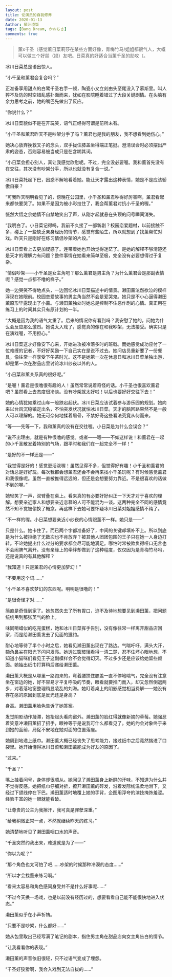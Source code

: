 ```yaml
---
layout: post
title: 论演员的自我修养
date: 2020-01-13
Author: 茄汁浇饭 
tags: [Bang Dream, かおちさ]
comments: true
---
```


> 薰x千圣（感觉薰日菜莉莎在某些方面好像，青梅竹马/姐姐都很气人，大概可以做三个好朋（损）友吧。日菜真的好适合当薰千圣的助攻（。

冰川日菜总是语出惊人。

“小千圣和薰君会复合吗？”

正准备享用甜点的白鹭千圣右手一顿，陶瓷小叉立刻由头至尾没入了慕斯里。叫人猝不及防的时空错乱感扑面而来，犹如在影院睡着错过了大段关键剧情。在头脑有余力思考之前，她的嘴巴先做出了反应。

“你说什么？”

冰川日菜貌似不是在开玩笑，语气正经得可谓是前所未有。

“小千圣和薰君昨天不是吵架分手了吗？薰君也是我的朋友，我不想看到她伤心。”

她决心放弃挽救叉子的念头，双手拢住膝盖坐得端正笔挺。澄清误会时必须摆出严肃的姿态，否则容易被当成只是在含糊其词。

“小日菜会担心别人，真让我感觉欣慰呢。不过，完全没必要喔。我和薰首先没有在交往，其次没有吵架分手，所以也就没有复合一说。”

冰川日菜托起下巴，困惑不解地看着她。能让天才露出这种表情，她是不是应该骄傲自豪？

“可我昨天明明看见了的，傍晚在公园里，小千圣和薰君吵得好厉害啊，薰君看起来都快要哭了。如果不是因为被小彩拉住了，我会帮薰君对抗小千圣的喔。”

恍然大悟之余她情不自禁地笑出了声，从刚才起就悬在头顶的问号瞬间消失。

“我明白了。小日菜记得吗，我前不久接了一部新剧？校园恋爱题材，以前接触不多，碰上了一些缺乏亲身经历的情节，感觉有些陌生，所以就想到了找薰帮忙对戏。昨天只是刚好在练习情侣吵架的片段。”

冰川日菜看上去更加疑惑了。连带着她也开始觉得迷茫了。是她的解释不够清楚还是天才的理解力有问题？整件事情在她看来简单至极，完全没有必要想得过于复杂。

“情侣吵架——小千圣是女主角吧？那么薰君是男主角？为什么薰君会是那副表情呢？感觉一点都不噜的样子。”

她一边哭笑不得地点头，一边回忆冰川日菜描述中的情景。濑田薰泫然欲泣的模样浮现在她眼前。校园恋爱故事的男主角当然不会是爱哭鬼。她只是不小心逼得濑田薰原形毕露现出了小薰。与濑田薰独处时她总是控制不住恶作剧的心情。真正用在练习上的时间其实只有原计划的一半。

“大概是因为我的语气太重了。后来的情况你有看到吗？我安慰了她的，问她为什么会反应那么激烈。她说太入戏了，感觉真的像在和我吵架，无法接受。确实只是在演戏喔，不用担心。”

冰川日菜这才好像安下心来，开始进攻被冷落多时的班戟。而她感觉成功应付了一位难缠的记者，不好好奖励一下自己实在是说不过去。她问店员重新要了一份餐具，像往常一样享受下午茶时光。这不是她第一次在休息日和冰川日菜单独出游，却是第一次在甜品店里讨论冰川纱夜以外的人。

“小日菜和薰关系真的很好呢。”

“是喔！薰君是很噜很有趣的人！虽然常常说着奇怪的话。小千圣也很喜欢薰君吧？虽然看上去态度很冷淡。没有吵架就太好啦！以后也要好好交往下去！”

她的心情犹如乘过山车一般跌宕起伏。冰川日菜应该试着参与游乐园的规划。她向来以台风沉稳镇定出名，不怕突发状况就怕冰川日菜。天才的脑回路果然不是一般人可以理解的。她无可奈何地揉着眉骨，不禁好奇这些看法究竟从何而来。

“等——先等一下，我和薰真的没有在交往喔。小日菜是为什么会误会？”

“说不出理由，就是有种很噜的感觉。或者——嗯——不如这样说！和薰君在一起的小千圣散发着特别的气场，跟平时和我们在一起完全不一样！”

“是好的不一样还是——”

“我觉得是好的！感觉更活泼喔！虽然见得不多，但觉得好有趣！小千圣和薰君的对话总是好好玩。每次我都会想薰君还会不会再来找小千圣玩呢？有时候感觉薰君和我很像呢。虽然一直被推得远远的，但还是会想要努力靠近。不是很喜欢的话做不到的喔。”

她轻笑了一声，双臂叠在桌上。看来真的有必要好好纠正一下天才对于喜欢的理解。想要亲近家人和想要亲近恋慕的人可不能混为一谈。这两种完全不同的感情竟然不知不觉被偷换了概念。再这样下去她可要怀疑冰川日菜对姐姐感情不纯了。

“不一样的喔。小日菜想要亲近小纱夜的心情跟薰不一样。她只是——”

只是什么。她卡住了。而已两个字都准备好了，中间的关键却填补不上。所以到底是为什么被拒绝了无数次也不肯放弃？被其他人团团包围的王子只在她一人身边打转。不论她提出什么过分的要求都会尽可能地满足。哪怕时常被欺负得哑口无言也不会闹脾气离开。没有亲缘上的牵绊却做到了这种程度，仅仅因为是青梅竹马吗，还是说真的有其他解释？

“我知道！只是薰君的心情更加梦幻！”

“不要用这个词……”

“小千圣不喜欢梦幻的东西呢。明明是很噜的！”

“是很奇怪才对……”

简直是奇怪到家了。她忽然失去了所有胃口，迫不及待地想要见到濑田薰，把问题统统甩到那张英气的脸上。

味同嚼蜡似的吃完蛋糕，她和冰川日菜挥手告别，没有像往常一样离开甜品店回家，而是给濑田薰发去了见面的邀约。

耐心地等待了半个小时之后，她看见濑田薰出现在了路边。气喘吁吁，满头大汗，额角鼻尖在阳光下闪闪发亮。她透过窗玻璃看得一清二楚，忍不住坏心眼地想，不知道小猫咪们看见王子这副模样会不会觉得幻灭。不过多少还是应该给她留些颜面。她抽出纸巾打算稍后递给濑田薰。

濑田薰大概是从哪里一路跑来的，弯着腰扶住膝盖一直不停地喘气，完全没有注意坐在窗边的她，好不容易才平复呼吸的节奏，眼看就要推门而入，却又忽然倒退两步，对着落地窗整理稍显凌乱的刘海。她盯着桌上的阴影感觉相当费解——她没有存在感的原因到底是反光还是身高？

身高。濑田薰用脸色告诉了她答案。

发觉阴影动作凝滞，她抬起头看向窗外。濑田薰的脸红得就像新摘的草莓。她强忍着笑意冲濑田薰招了招手，眼神等于是说我可什么都看见了。她的约会对象终于来到她的面前，局促不安地在她对面的位置落座。

她周到地递上纸巾。濑田薰大概已经丧失了思考能力，接过纸巾之后竟然揣进了口袋里。她开始懂得冰川日菜和濑田薰能成为好友的原因了。

“过来。”

“千圣？”

嘴上挂着问号，身体却很顺从。她闻见了濑田薰身上新鲜的汗味，不知道为什么并不觉得反感。她把纸巾仔细对折，撩开濑田薰的碎发，沿着发际线温柔地滑下，又经过下颌线停在下巴。濑田薰适时地覆上她的手背，企图用浮夸的演技掩饰羞涩。经验丰富的她一眼就能看破。

“让尊贵的公主为我擦汗，我可真是罪孽深重。”

“给我稍微正常一点，不然就继续昨天的练习。”

她清楚地听见了濑田薰咽口水的声音。

“千圣突然约我出来，难道就是为了——”

“你以为呢？”

“那个角色也太可怕了吧……吵架的时候那种冷漠的态度……”

“所以才会找薰来练习啊。”

“看来太容易和角色感同身受并不是什么好事呢……”

“不过今天换一场戏，也是以前没有经历过的，想要看看自己能不能很快地进入状态。”

濑田薰似乎在小声祈祷。

“只要不是吵架，什么都好……”

她从包里取出已经写满了笔记的剧本，指住男主角在甜品店向女主角告白的情节。

“让我看看你的表现。”

濑田薰的声音依旧很轻，只不过语气变成了埋怨。

“千圣好狡猾啊，我会入戏到无法自拔的……”